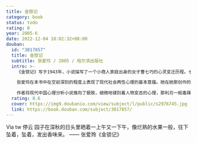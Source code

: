 ```yaml
---
title: 金锁记
category: book
status: todo
rating: 0
year: 2005-6
date: 2022-12-04 18:02:32+08:00
douban:
  id: "3017857"
  title: 金锁记
  subtitle: 张爱玲 / 2005 / 哈尔滨出版社
  intro: >-
    《金锁记》写于1943年，小说描写了一个小商人家庭出身的女子曹七巧的心灵变迁历程。七巧做过残疾人的妻子，欲爱而不能爱，几乎像疯子一样在姜家过了30年。在财欲与情欲的压迫下，她的性格终于被扭曲，行为变得乖戾，不但破坏儿子的婚姻，致使儿媳被折磨而死，还拆散女儿的爱情。"30年来她戴着黄金的枷。她用那沉重的枷角劈杀了几个人，没死的也送了半条命。"

    张爱玲在本书中在空前深刻的程度上表现了现代社会两性心理的基本意蕴。她在她那创作的年代并无任何前卫的思想，然而却令人震惊地拉开了两性世界温情脉脉的面纱。主人公曾被作者称为她小说世界中惟一的"英雄"，她拥有着"一个疯子的审慎和机智"，为了报复曾经伤害过她的社会，她用最为病态的方式，"她那平扁而尖利的喉咙四面割着人像剃刀片"，随心所欲地施展着淫威。

    作者将现代中国心理分析小说推向了极致，细微地镂刻着人物变态的心理，那利刃一般毒辣的话语产生了令人惊心动魄的艺术效果。《金锁记》在叙述体貌上还借鉴了民族旧小说的经验，明显反映了类似《红楼梦》之类的小说手法已被作者用来表现她所要表现的华洋杂处的现代都市生活。
  rating: 8.6
  cover: https://img9.doubanio.com/view/subject/l/public/s2976745.jpg
  link: https://book.douban.com/subject/3017857/
---
```


Via tw 停云 园子在深秋的日头里晒着一上午又一下午，像烂熟的水果一般，往下坠着，坠着，发出香味来。 
—— 张爱玲《金锁记》
